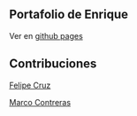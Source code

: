 ## Portafolio de Enrique

Ver en [github pages](https://bulzarek.github.io/)

## Contribuciones

[Felipe Cruz](https://github.com/BulzareK/PortafolioFelipeCruz/commit/12438eaf0698339a391c5edb9a30092f1db1f711)

[Marco Contreras](https://github.com/BulzareK/EniDev911.github.io/commit/66139b64d6a924c70b462bf1ecee633454a5ab64)
